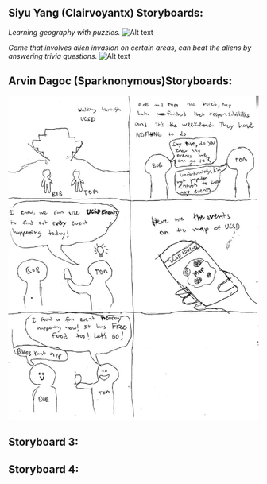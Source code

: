 ## Siyu Yang (Clairvoyantx) Storyboards:
*Learning geography with puzzles.*
![Alt text](https://i.imgur.com/nvkj0uE.png "Board1")

*Game that involves alien invasion on certain areas, can beat the aliens by answering trivia questions.*
![Alt text](https://i.imgur.com/e6GGGLr.png "Board1")

## Arvin Dagoc (Sparknonymous)Storyboards:
![Events](Images/storyboard%20events%20app.jpg)

## Storyboard 3:

## Storyboard 4:
